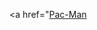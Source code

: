<a href="<a href="https://photos.google.com/photo/AF1QipP_qOib4rBDzFEtht0FjS3fvZ6gmoIc7SOQ2rSJ">Pac-Man</a>
